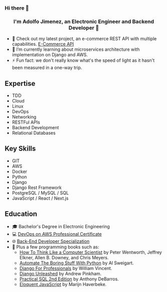 ### Hi there 👋

### <div align="center">I'm Adolfo Jimenez, an Electronic Engineer and Backend Developer 🚀</div>
- 🔬 Check out my latest project, an e-commerce REST API with multiple capabilities. [E-Commerce API](https://github.com/adolfojmnz/e-commerce-api)
- 🌱 I’m currently learning about microservices architecture with implementation on Django and AWS.
- ⚡ Fun fact: we don't really know what's the speed of light as it hasn't been measured in a one-way trip.


## Expertise
- TDD
- Cloud
- Linux
- DevOps
- Networking
- RESTFul APIs  
- Backend Development
- Relational Databases

## Key Skills
- GIT
- AWS
- Docker
- Python
- Django
- Django Rest Framework
- PostgreSQL / MySQL / SQL
- JavaScript / React / Next.js

## Education
- 🎓 Bachelor's Degree in Electronic Engineering
- 💻 [DevOps on AWS Professional Certificate](https://www.coursera.org/account/accomplishments/specialization/certificate/NWGERU9D5CH5)
- 🌐 [Back-End Developer Specialization](https://www.coursera.org/account/accomplishments/specialization/certificate/38T6AQBQ3DGK)
- 📖 Plus a few programming books such as:
  - [How To Think Like a Computer Scientist](http://openbookproject.net/thinkcs/python/english3e/) by Peter Wentworth, Jeffrey Elkner, Allen B. Downey, and Chris Meyers.
  - [Automate The Boring Stuff With Python](https://automatetheboringstuff.com/) by Al Sweigart.
  - [Django For Professionals](https://djangoforprofessionals.com/) by William Vincent.
  - [Django Unleashed](https://django-unleashed.com/) by Andrew Pinkham.
  - [Practical SQL 2nd Edition](https://www.oreilly.com/library/view/practical-sql-2nd/9781098129866/) by Anthony DeBarros.
  - [Eloquent JavaScript](https://eloquentjavascript.net/) by Marijn Haverbeke.
